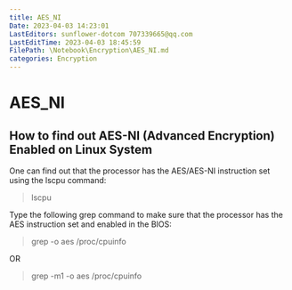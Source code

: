 ```yaml
---
title: AES_NI
Date: 2023-04-03 14:23:01
LastEditors: sunflower-dotcom 707339665@qq.com
LastEditTime: 2023-04-03 18:45:59
FilePath: \Notebook\Encryption\AES_NI.md
categories: Encryption
---
```


# AES_NI

## How to find out AES-NI (Advanced Encryption) Enabled on Linux System
One can find out that the processor has the AES/AES-NI instruction set using the lscpu command:
> lscpu

Type the following grep command to make sure that the processor has the AES instruction set and enabled in the BIOS:
> grep -o aes /proc/cpuinfo

OR
> grep -m1 -o aes /proc/cpuinfo